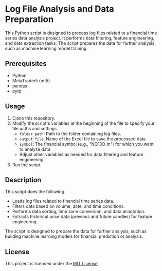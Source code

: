 # Log File Analysis and Data Preparation

This Python script is designed to process log files related to a financial time series data analysis project. It performs data filtering, feature engineering, and data extraction tasks. The script prepares the data for further analysis, such as machine learning model training.

## Prerequisites

- Python
- MetaTrader5 (mt5)
- pandas
- pytz

## Usage

1. Clone this repository.
2. Modify the script's variables at the beginning of the file to specify your file paths and settings.
   - `folder_path`: Path to the folder containing log files.
   - `output_file`: Name of the Excel file to save the processed data.
   - `symbol`: The financial symbol (e.g., "NQ100_m") for which you want to analyze data.
   - Adjust other variables as needed for data filtering and feature engineering.
3. Run the script.

## Description

This script does the following:
- Loads log files related to financial time series data.
- Filters data based on volume, date, and time conditions.
- Performs data sorting, time zone conversion, and data annotation.
- Extracts historical price data (previous and future candles) for feature engineering.

The script is designed to prepare the data for further analysis, such as building machine learning models for financial prediction or analysis.

## License

This project is licensed under the [MIT License](LICENSE).
